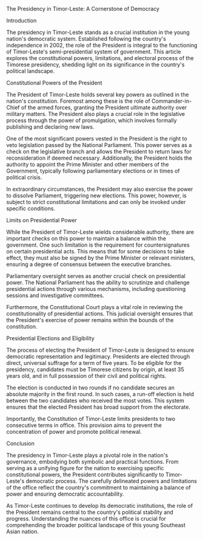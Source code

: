 The Presidency in Timor-Leste: A Cornerstone of Democracy

Introduction

The presidency in Timor-Leste stands as a crucial institution in the young nation's democratic system. Established following the country's independence in 2002, the role of the President is integral to the functioning of Timor-Leste's semi-presidential system of government. This article explores the constitutional powers, limitations, and electoral process of the Timorese presidency, shedding light on its significance in the country's political landscape.

Constitutional Powers of the President

The President of Timor-Leste holds several key powers as outlined in the nation's constitution. Foremost among these is the role of Commander-in-Chief of the armed forces, granting the President ultimate authority over military matters. The President also plays a crucial role in the legislative process through the power of promulgation, which involves formally publishing and declaring new laws.

One of the most significant powers vested in the President is the right to veto legislation passed by the National Parliament. This power serves as a check on the legislative branch and allows the President to return laws for reconsideration if deemed necessary. Additionally, the President holds the authority to appoint the Prime Minister and other members of the Government, typically following parliamentary elections or in times of political crisis.

In extraordinary circumstances, the President may also exercise the power to dissolve Parliament, triggering new elections. This power, however, is subject to strict constitutional limitations and can only be invoked under specific conditions.

Limits on Presidential Power

While the President of Timor-Leste wields considerable authority, there are important checks on this power to maintain a balance within the government. One such limitation is the requirement for countersignatures on certain presidential acts. This means that for some decisions to take effect, they must also be signed by the Prime Minister or relevant ministers, ensuring a degree of consensus between the executive branches.

Parliamentary oversight serves as another crucial check on presidential power. The National Parliament has the ability to scrutinize and challenge presidential actions through various mechanisms, including questioning sessions and investigative committees.

Furthermore, the Constitutional Court plays a vital role in reviewing the constitutionality of presidential actions. This judicial oversight ensures that the President's exercise of power remains within the bounds of the constitution.

Presidential Elections and Eligibility

The process of electing the President of Timor-Leste is designed to ensure democratic representation and legitimacy. Presidents are elected through direct, universal suffrage for a term of five years. To be eligible for the presidency, candidates must be Timorese citizens by origin, at least 35 years old, and in full possession of their civil and political rights.

The election is conducted in two rounds if no candidate secures an absolute majority in the first round. In such cases, a run-off election is held between the two candidates who received the most votes. This system ensures that the elected President has broad support from the electorate.

Importantly, the Constitution of Timor-Leste limits presidents to two consecutive terms in office. This provision aims to prevent the concentration of power and promote political renewal.

Conclusion

The presidency in Timor-Leste plays a pivotal role in the nation's governance, embodying both symbolic and practical functions. From serving as a unifying figure for the nation to exercising specific constitutional powers, the President contributes significantly to Timor-Leste's democratic process. The carefully delineated powers and limitations of the office reflect the country's commitment to maintaining a balance of power and ensuring democratic accountability.

As Timor-Leste continues to develop its democratic institutions, the role of the President remains central to the country's political stability and progress. Understanding the nuances of this office is crucial for comprehending the broader political landscape of this young Southeast Asian nation.